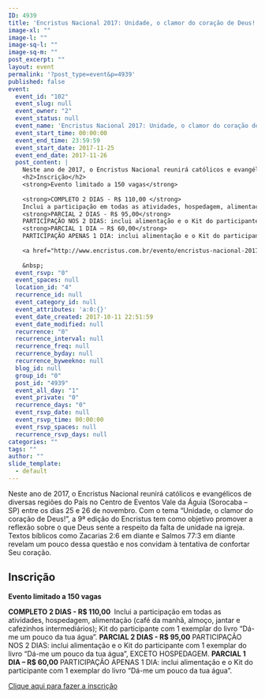 ```yaml
---
ID: 4939
title: 'Encristus Nacional 2017: Unidade, o clamor do coração de Deus!'
image-xl: ""
image-l: ""
image-sq-l: ""
image-sq-m: ""
post_excerpt: ""
layout: event
permalink: '?post_type=event&p=4939'
published: false
event:
  event_id: "102"
  event_slug: null
  event_owner: "2"
  event_status: null
  event_name: 'Encristus Nacional 2017: Unidade, o clamor do coração de Deus!'
  event_start_time: 00:00:00
  event_end_time: 23:59:59
  event_start_date: 2017-11-25
  event_end_date: 2017-11-26
  post_content: |
    Neste ano de 2017, o Encristus Nacional reunirá católicos e evangélicos de diversas regiões do País no Centro de Eventos Vale da Águia (Sorocaba – SP) entre os dias 25 e 26 de novembro. Com o tema “Unidade, o clamor do coração de Deus!”, a 9ª edição do Encristus tem como objetivo promover a reflexão sobre o que Deus sente a respeito da falta de unidade na igreja. Textos bíblicos como Zacarias 2:6 em diante e Salmos 77:3 em diante revelam um pouco dessa questão e nos convidam à tentativa de confortar Seu coração.
    <h2>Inscrição</h2>
    <strong>Evento limitado a 150 vagas</strong>
    
    <strong>COMPLETO 2 DIAS - R$ 110,00 </strong>
    Inclui a participação em todas as atividades, hospedagem, alimentação (café da manhã, almoço, jantar e cafezinhos intermediários); Kit do participante com 1 exemplar do livro “Dá-me um pouco da tua água”.
    <strong>PARCIAL 2 DIAS - R$ 95,00</strong>
    PARTICIPAÇÃO NOS 2 DIAS: inclui alimentação e o Kit do participante com 1 exemplar do livro “Dá-me um pouco da tua água”, EXCETO HOSPEDAGEM.
    <strong>PARCIAL 1 DIA – R$ 60,00</strong>
    PARTICIPAÇÃO APENAS 1 DIA: inclui alimentação e o Kit do participante com 1 exemplar do livro “Dá-me um pouco da tua água”.
    
    <a href="http://www.encristus.com.br/evento/encristus-nacional-2017">Clique aqui para fazer a inscrição</a>
    
    &nbsp;
  event_rsvp: "0"
  event_spaces: null
  location_id: "4"
  recurrence_id: null
  event_category_id: null
  event_attributes: 'a:0:{}'
  event_date_created: 2017-10-11 22:51:59
  event_date_modified: null
  recurrence: "0"
  recurrence_interval: null
  recurrence_freq: null
  recurrence_byday: null
  recurrence_byweekno: null
  blog_id: null
  group_id: "0"
  post_id: "4939"
  event_all_day: "1"
  event_private: "0"
  recurrence_days: "0"
  event_rsvp_date: null
  event_rsvp_time: 00:00:00
  event_rsvp_spaces: null
  recurrence_rsvp_days: null
categories: ""
tags: ""
author: ""
slide_template:
  - default
---
```

Neste ano de 2017, o Encristus Nacional reunirá católicos e evangélicos de diversas regiões do País no Centro de Eventos Vale da Águia (Sorocaba – SP) entre os dias 25 e 26 de novembro. Com o tema “Unidade, o clamor do coração de Deus!”, a 9ª edição do Encristus tem como objetivo promover a reflexão sobre o que Deus sente a respeito da falta de unidade na igreja. Textos bíblicos como Zacarias 2:6 em diante e Salmos 77:3 em diante revelam um pouco dessa questão e nos convidam à tentativa de confortar Seu coração.
<h2>Inscrição</h2>
<strong>Evento limitado a 150 vagas</strong>

<strong>COMPLETO 2 DIAS - R$ 110,00 </strong>
Inclui a participação em todas as atividades, hospedagem, alimentação (café da manhã, almoço, jantar e cafezinhos intermediários); Kit do participante com 1 exemplar do livro “Dá-me um pouco da tua água”.
<strong>PARCIAL 2 DIAS - R$ 95,00</strong>
PARTICIPAÇÃO NOS 2 DIAS: inclui alimentação e o Kit do participante com 1 exemplar do livro “Dá-me um pouco da tua água”, EXCETO HOSPEDAGEM.
<strong>PARCIAL 1 DIA – R$ 60,00</strong>
PARTICIPAÇÃO APENAS 1 DIA: inclui alimentação e o Kit do participante com 1 exemplar do livro “Dá-me um pouco da tua água”.

<a href="http://www.encristus.com.br/evento/encristus-nacional-2017">Clique aqui para fazer a inscrição</a>

&nbsp;